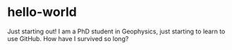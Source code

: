 # hello-world
Just starting out!
I am a PhD student in Geophysics, just starting to learn to use GitHub. How have I survived so long? 
